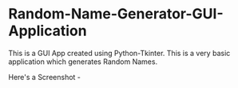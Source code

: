 # Random-Name-Generator-GUI-Application
This is a GUI App created using Python-Tkinter.
This is a very basic application which generates Random Names.

Here's a Screenshot - 
